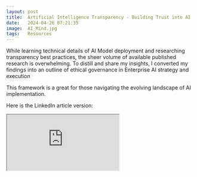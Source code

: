 ```yaml
---
layout: post
title:  Artificial Intelligence Transparency - Building Trust into AI 
date:   2024-04-26 07:21:35
image:  AI_Mind.jpg
tags:   Resources
---
```

While learning technical details of AI Model deployment and researching transparency best practices, the sheer volume of available published research is overwhelming. To distill and share my insights, I converted my findings into an outline of ethical governance in Enterprise AI strategy and execution

<p></p>
This framework is a great for those navigating the evolving landscape of AI implementation.
<p></p>
Here is the LinkedIn article version: 
<p></p>
<div class="container">
<iframe src="https://www.linkedin.com/pulse/artificial-intelligence-transparency-building-trust-ai-richelle-parra-jzr3c/?trackingId=yDyhTMYbRtO4WEjwgUBGZQ%3D%3D)"></iframe>
